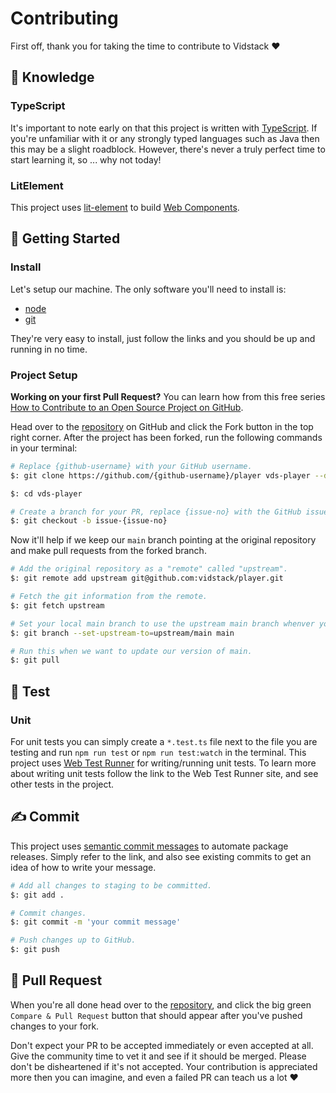 # Contributing

First off, thank you for taking the time to contribute to Vidstack ❤️

## 💭 Knowledge

### TypeScript

It's important to note early on that this project is written with [TypeScript][typescript]. If
you're unfamiliar with it or any strongly typed languages such as Java then this may be a slight
roadblock. However, there's never a truly perfect time to start learning it, so ... why not today!

### LitElement

This project uses [lit-element][lit-element] to build [Web Components][web-components].

## 🎒 Getting Started

### Install

Let's setup our machine. The only software you'll need to install is:

- [node](https://nodejs.org/en/download)
- [git](https://git-scm.com/downloads)

They're very easy to install, just follow the links and you should be up and running in no time.

### Project Setup

**Working on your first Pull Request?** You can learn how from this free series
[How to Contribute to an Open Source Project on GitHub][pr-beginner-series].

Head over to the [repository][vds-player] on GitHub and click the Fork button in the top
right corner. After the project has been forked, run the following commands in your terminal:

```bash
# Replace {github-username} with your GitHub username.
$: git clone https://github.com/{github-username}/player vds-player --depth=1

$: cd vds-player

# Create a branch for your PR, replace {issue-no} with the GitHub issue number.
$: git checkout -b issue-{issue-no}
```

Now it'll help if we keep our `main` branch pointing at the original repository and make
pull requests from the forked branch.

```bash
# Add the original repository as a "remote" called "upstream".
$: git remote add upstream git@github.com:vidstack/player.git

# Fetch the git information from the remote.
$: git fetch upstream

# Set your local main branch to use the upstream main branch whenver you run `git pull`.
$: git branch --set-upstream-to=upstream/main main

# Run this when we want to update our version of main.
$: git pull
```

## 🧪 Test

### Unit

For unit tests you can simply create a `*.test.ts` file next to the file you are testing and
run `npm run test` or `npm run test:watch` in the terminal. This project uses
[Web Test Runner][web-test-runner] for writing/running unit tests. To learn more about
writing unit tests follow the link to the Web Test Runner site, and see other tests in the project.

## ✍️ Commit

This project uses [semantic commit messages][semantic-commit-style] to automate package releases.
Simply refer to the link, and also see existing commits to get an idea of how to write your message.

```bash
# Add all changes to staging to be committed.
$: git add .

# Commit changes.
$: git commit -m 'your commit message'

# Push changes up to GitHub.
$: git push
```

## 🎉 Pull Request

When you're all done head over to the [repository][vds-player], and click the big green
`Compare & Pull Request` button that should appear after you've pushed changes to your fork.

Don't expect your PR to be accepted immediately or even accepted at all. Give the community time to
vet it and see if it should be merged. Please don't be disheartened if it's not accepted. Your
contribution is appreciated more then you can imagine, and even a failed PR can teach us a lot ❤️

[typescript]: https://www.typescriptlang.org
[lit-element]: https://lit-element.polymer-project.org/guide
[web-components]: https://developer.mozilla.org/en-US/docs/Web/Web_Components
[web-test-runner]: https://modern-web.dev/docs/test-runner/overview
[vds-player]: https://github.com/vidstack/player
[semantic-commit-style]: https://gist.github.com/joshbuchea/6f47e86d2510bce28f8e7f42ae84c716
[pr-beginner-series]: https://app.egghead.io/courses/how-to-contribute-to-an-open-source-project-on-github
